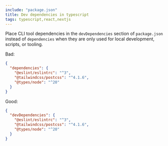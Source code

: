 ```yaml
---
include: "package.json"
title: Dev dependencies in typescript
tags: typescript,react,nextjs
---
```


Place CLI tool dependencies in the `devDependencies` section of `package.json` instead of `dependencies` when they are only used for local development, scripts, or tooling.

Bad:

```json
{
  "dependencies": {
    "@eslint/eslintrc": "^3",
    "@tailwindcss/postcss": "^4.1.6",
    "@types/node": "^20"
  }
}
```

Good:

```json
{
  "devDependencies": {
    "@eslint/eslintrc": "^3",
    "@tailwindcss/postcss": "^4.1.6",
    "@types/node": "^20"
  }
}
```

